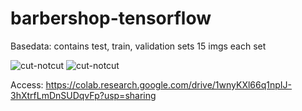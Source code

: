# barbershop-tensorflow
Basedata: contains test, train, validation sets
15 imgs each set


![cut-notcut](https://github.com/rchahal2501/barbershop-tensorflow/assets/121363170/7d09598c-9a0f-443f-9e87-215929d03a63)
<img src="/path/to/img.jpg" alt="cut-notcut" title="cut no cut">

Access: https://colab.research.google.com/drive/1wnyKXl66q1npIJ-3hXtrfLmDnSUDqvFp?usp=sharing
